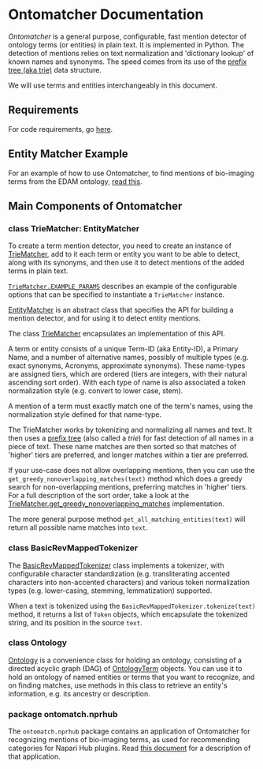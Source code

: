 # Ontomatcher Documentation

_Ontomatcher_ is a general purpose, configurable, fast mention detector of ontology terms (or entities) in plain text. It is implemented in Python. The detection of mentions relies on text normalization and 'dictionary lookup' of known names and synonyms. The speed comes from its use of the [prefix tree (aka trie)](https://en.wikipedia.org/wiki/Trie) data structure.

We will use terms and entities interchangeably in this document.

## Requirements

For code requirements, go [here](../ReadMe.md#requirements).


## Entity Matcher Example

For an example of how to use Ontomatcher, to find mentions of bio-imaging terms from the EDAM ontology, [read this](ReadMe_NapariPlugin.md).


## Main Components of Ontomatcher

### class TrieMatcher: EntityMatcher

To create a term mention detector, you need to create an instance of [TrieMatcher](ontomatch/text/triematcher.py#L250), add to it each term or entity you want to be able to detect, along with its synonyms, and then use it to detect mentions of the added terms in plain text.

[`TrieMatcher.EXAMPLE_PARAMS`](ontomatch/text/triematcher.py#L252) describes an example of the configurable options that can be specified to instantiate a `TrieMatcher` instance.

[EntityMatcher](ontomatch/text/nttmatcher.py#L52) is an abstract class that specifies the API for building a mention detector, and for using it to detect entity mentions.

The class [TrieMatcher](ontomatch/text/triematcher.py#L250) encapsulates an implementation of this API. 

A term or entity consists of a unique Term-ID (aka Entity-ID), a Primary Name, and a number of alternative names, possibly of multiple types (e.g. exact synonyms, Acronyms, approximate synonyms). These name-types are assigned tiers, which are ordered (tiers are integers, with their natural ascending sort order). With each type of name is also associated a token normalization style (e.g. convert to lower case, stem).

A mention of a term must exactly match one of the term's names, using the normalization style defined for that name-type.

The TrieMatcher works by tokenizing and normalizing all names and text. It then uses a [prefix tree](https://en.wikipedia.org/wiki/Trie) (also called a _trie_) for fast detection of all names in a piece of text. These name matches are then sorted so that matches of 'higher' tiers are preferred, and longer matches within a tier are preferred.

If your use-case does not allow overlapping mentions, then you can use the `get_greedy_nonoverlapping_matches(text)` method which does a greedy search for non-overlapping mentions, preferring matches in 'higher' tiers. For a full description of the sort order, take a look at the [TrieMatcher.get\_greedy\_nonoverlapping\_matches](ontomatch/text/triematcher.py#L547) implementation.

The more general purpose method `get_all_matching_entities(text)` will return all possible name matches into `text`.


### class BasicRevMappedTokenizer

The [BasicRevMappedTokenizer](ontomatch/text/tokenizer.py#L68) class implements a tokenizer, with configurable character standardization (e.g. transliterating accented characters into non-accented characters) and various token normalization types (e.g. lower-casing, stemming, lemmatization) supported. 

When a text is tokenized using the `BasicRevMappedTokenizer.tokenize(text)` method, it returns a list of `Token` objects, which encapsulate the tokenized string, and its position in the source `text`.


### class Ontology

[Ontology](ontomatch/data/ontology.py#L135) is a convenience class for holding an ontology, consisting of a directed acyclic graph (DAG) of [OntologyTerm](ontomatch/data/ontology.py#L27) objects. You can use it to hold an ontology of named entities or terms that you want to recognize, and on finding matches, use methods in this class to retrieve an entity's information, e.g. its ancestry or description.


### package ontomatch.nprhub

The `ontomatch.nprhub` package contains an application of Ontomatcher for recognizing mentions of bio-imaging terms, as used for recommending categories for Napari Hub plugins. Read [this document](ReadMe_NapariPlugin.md) for a description of that application.